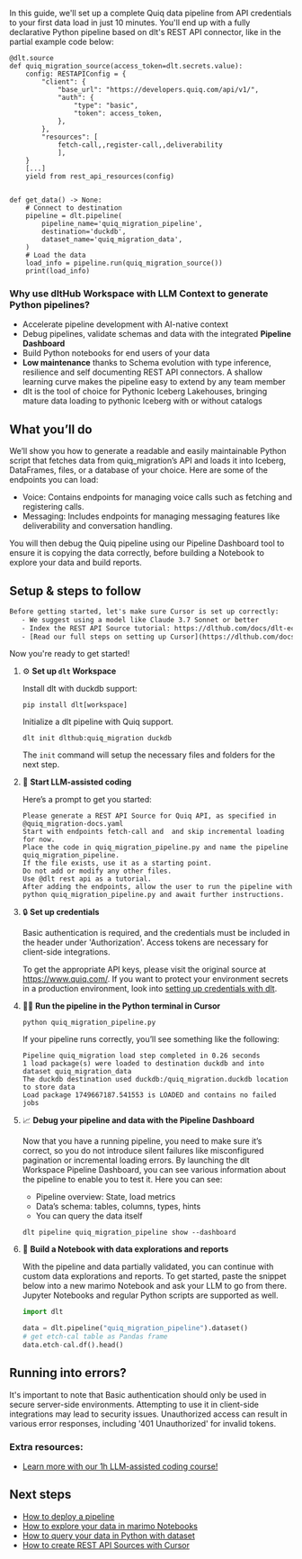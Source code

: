 In this guide, we'll set up a complete Quiq data pipeline from API credentials to your first data load in just 10 minutes. You'll end up with a fully declarative Python pipeline based on dlt's REST API connector, like in the partial example code below:

```python-outcome
@dlt.source
def quiq_migration_source(access_token=dlt.secrets.value):
    config: RESTAPIConfig = {
        "client": {
            "base_url": "https://developers.quiq.com/api/v1/",
            "auth": {
                "type": "basic",
                "token": access_token,
            },
        },
        "resources": [
            fetch-call,,register-call,,deliverability
            ],
    }
    [...]
    yield from rest_api_resources(config)


def get_data() -> None:
    # Connect to destination
    pipeline = dlt.pipeline(
        pipeline_name='quiq_migration_pipeline',
        destination='duckdb',
        dataset_name='quiq_migration_data', 
    )
    # Load the data
    load_info = pipeline.run(quiq_migration_source())
    print(load_info) 
```

### Why use dltHub Workspace with LLM Context to generate Python pipelines?

- Accelerate pipeline development with AI-native context
- Debug pipelines, validate schemas and data with the integrated **Pipeline Dashboard**
- Build Python notebooks for end users of your data
- **Low maintenance** thanks to Schema evolution with type inference, resilience and self documenting REST API connectors. A shallow learning curve makes the pipeline easy to extend by any team member
- dlt is the tool of choice for Pythonic Iceberg Lakehouses, bringing mature data loading to pythonic Iceberg with or without catalogs

## What you’ll do

We’ll show you how to generate a readable and easily maintainable Python script that fetches data from quiq_migration’s API and loads it into Iceberg, DataFrames, files, or a database of your choice. Here are some of the endpoints you can load:

- Voice: Contains endpoints for managing voice calls such as fetching and registering calls.
- Messaging: Includes endpoints for managing messaging features like deliverability and conversation handling.

You will then debug the Quiq pipeline using our Pipeline Dashboard tool to ensure it is copying the data correctly, before building a Notebook to explore your data and build reports.

## Setup & steps to follow

```default
Before getting started, let's make sure Cursor is set up correctly:
   - We suggest using a model like Claude 3.7 Sonnet or better
   - Index the REST API Source tutorial: https://dlthub.com/docs/dlt-ecosystem/verified-sources/rest_api/ and add it to context as **@dlt rest api**
   - [Read our full steps on setting up Cursor](https://dlthub.com/docs/dlt-ecosystem/llm-tooling/cursor-restapi#23-configuring-cursor-with-documentation)
```

Now you're ready to get started!

1. ⚙️ **Set up `dlt` Workspace**
    
    Install dlt with duckdb support:
    ```shell
    pip install dlt[workspace]
    ```

    Initialize a dlt pipeline with Quiq support.
    ```shell
    dlt init dlthub:quiq_migration duckdb
    ```

    The `init` command will setup the necessary files and folders for the next step.
    
2. 🤠 **Start LLM-assisted coding**
    
    Here’s a prompt to get you started:
    
    ```prompt
    Please generate a REST API Source for Quiq API, as specified in @quiq_migration-docs.yaml 
    Start with endpoints fetch-call and  and skip incremental loading for now. 
    Place the code in quiq_migration_pipeline.py and name the pipeline quiq_migration_pipeline. 
    If the file exists, use it as a starting point. 
    Do not add or modify any other files. 
    Use @dlt rest api as a tutorial. 
    After adding the endpoints, allow the user to run the pipeline with python quiq_migration_pipeline.py and await further instructions.
    ```

    
3. 🔒 **Set up credentials** 
    
    Basic authentication is required, and the credentials must be included in the header under 'Authorization'. Access tokens are necessary for client-side integrations.
    
    To get the appropriate API keys, please visit the original source at https://www.quiq.com/.
    If you want to protect your environment secrets in a production environment, look into [setting up credentials with dlt](https://dlthub.com/docs/walkthroughs/add_credentials).
    
4. 🏃‍♀️ **Run the pipeline in the Python terminal in Cursor**
    
    ```shell
    python quiq_migration_pipeline.py
    ```
    
    If your pipeline runs correctly, you’ll see something like the following:
    
    ```shell
    Pipeline quiq_migration load step completed in 0.26 seconds
    1 load package(s) were loaded to destination duckdb and into dataset quiq_migration_data
    The duckdb destination used duckdb:/quiq_migration.duckdb location to store data
    Load package 1749667187.541553 is LOADED and contains no failed jobs
    ```
    
5. 📈 **Debug your pipeline and data with the Pipeline Dashboard**

    Now that you have a running pipeline, you need to make sure it’s correct, so you do not introduce silent failures like misconfigured pagination or incremental loading errors. By launching the dlt Workspace Pipeline Dashboard, you can see various information about the pipeline to enable you to test it. Here you can see:
    - Pipeline overview: State, load metrics
    - Data’s schema: tables, columns, types, hints
    - You can query the data itself
    
    ```shell
    dlt pipeline quiq_migration_pipeline show --dashboard
    ```
    
6. 🐍 **Build a Notebook with data explorations and reports**

    With the pipeline and data partially validated, you can continue with custom data explorations and reports. To get started, paste the snippet below into a new marimo Notebook and ask your LLM to go from there. Jupyter Notebooks and regular Python scripts are supported as well.

    
    ```python
    import dlt

   data = dlt.pipeline("quiq_migration_pipeline").dataset()
   # get etch-cal table as Pandas frame
   data.etch-cal.df().head()
    ```

## Running into errors?

It's important to note that Basic authentication should only be used in secure server-side environments. Attempting to use it in client-side integrations may lead to security issues. Unauthorized access can result in various error responses, including '401 Unauthorized' for invalid tokens.

### Extra resources:

- [Learn more with our 1h LLM-assisted coding course!](https://www.youtube.com/watch?v=GGid70rnJuM)

## Next steps

- [How to deploy a pipeline](https://dlthub.com/docs/walkthroughs/deploy-a-pipeline)
- [How to explore your data in marimo Notebooks](https://dlthub.com/docs/general-usage/dataset-access/marimo)
- [How to query your data in Python with dataset](https://dlthub.com/docs/general-usage/dataset-access/dataset)
- [How to create REST API Sources with Cursor](https://dlthub.com/docs/dlt-ecosystem/llm-tooling/cursor-restapi)